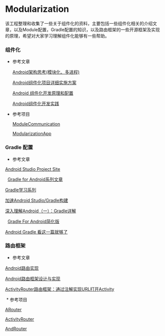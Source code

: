 # Modularization

该工程整理和收集了一些关于组件化的资料，主要包括一些组件化相关的介绍文章，以及Module配置，Gradle配置的知识，以及路由框架的一些开源框架及实现的原理，希望对大家学习理解组件化能够有一些帮助。

### 组件化

  * 参考文章

    [Android架构思考(模块化、多进程)](http://blog.spinytech.com/2016/12/28/android_modularization/)

    [Android组件化项目详细实施方案](http://blog.csdn.net/guiying712/article/details/55213884)

    [Android 组件化开发原理和配置](http://mp.weixin.qq.com/s/2A4eyHh1cRFeMubpyPynww)

    [Android组件化开发实践](http://www.jianshu.com/p/186fa07fc48a)

  * 参考项目

    [ModuleCommunication](https://github.com/jacklongway/ModuleCommunication)

    [ModularizationApp](https://github.com/wutongke/ModularizationApp)


### Gradle 配置

  * 参考文章
  
   [Android Studio Project Site](http://tools.android.com/tech-docs/new-build-system/user-guide)
  
   [Gradle for Android系列文章](https://segmentfault.com/a/1190000004229002)
  
   [Gradle学习系列](http://www.cnblogs.com/davenkin/p/gradle-learning-1.html)
  
   [加速Android Studio/Gradle构建](http://blog.isming.me/2015/03/18/android-build-speed-up/)
  
   [深入理解Android（一）：Gradle详解](http://www.infoq.com/cn/articles/android-in-depth-gradle)
  
   [Gradle For Android简化版](https://juejin.im/post/580b2007570c350068e50efa)
  
   [Android Gradle 看这一篇就够了](http://android.walfud.com/android-gradle-%E7%9C%8B%E8%BF%99%E4%B8%80%E7%AF%87%E5%B0%B1%E5%A4%9F%E4%BA%86/)
  
### 路由框架
 
  * 参考文章
 
   [Android路由实现](http://blog.csdn.net/qibin0506/article/details/53373412?utm_source=tuicool&utm_medium=referral)
  
   [Android路由框架设计与实现](http://www.sixwolf.net/blog/2016/03/23/Android%E8%B7%AF%E7%94%B1%E6%A1%86%E6%9E%B6%E8%AE%BE%E8%AE%A1/)
  
   [ActivityRouter路由框架：通过注解实现URL打开Activity](https://joyrun.github.io/2016/08/01/ActivityRouter/)
  
  * 参考项目
 
   [ARouter](https://github.com/alibaba/ARouter)
  
   [ActivityRouter](https://github.com/mzule/ActivityRouter)
  
   [AndRouter](https://github.com/campusappcn/AndRouter)
